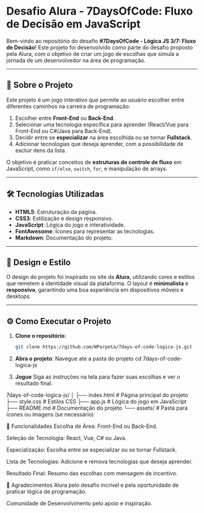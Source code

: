 # Desafio Alura - 7DaysOfCode: Fluxo de Decisão em JavaScript

Bem-vindo ao repositório do desafio **#7DaysOfCode - Lógica JS 3/7: Fluxo de Decisão**! Este projeto foi desenvolvido como parte do desafio proposto pela Alura, com o objetivo de criar um jogo de escolhas que simula a jornada de um desenvolvedor na área de programação.

---

## 🚀 Sobre o Projeto

Este projeto é um jogo interativo que permite ao usuário escolher entre diferentes caminhos na carreira de programação:
1. Escolher entre **Front-End** ou **Back-End**.
2. Selecionar uma tecnologia específica para aprender (React/Vue para Front-End ou C#/Java para Back-End).
3. Decidir entre se **especializar** na área escolhida ou se tornar **Fullstack**.
4. Adicionar tecnologias que deseja aprender, com a possibilidade de excluir itens da lista.

O objetivo é praticar conceitos de **estruturas de controle de fluxo** em JavaScript, como `if/else`, `switch`, `for`, e manipulação de arrays.

---

## 🛠️ Tecnologias Utilizadas

- **HTML5**: Estruturação da página.
- **CSS3**: Estilização e design responsivo.
- **JavaScript**: Lógica do jogo e interatividade.
- **FontAwesome**: Ícones para representar as tecnologias.
- **Markdown**: Documentação do projeto.

---

## 🎨 Design e Estilo

O design do projeto foi inspirado no site da **Alura**, utilizando cores e estilos que remetem à identidade visual da plataforma. O layout é **minimalista** e **responsivo**, garantindo uma boa experiência em dispositivos móveis e desktops.

---

## ⚙️ Como Executar o Projeto

1. **Clone o repositório**:
   ```bash
   git clone https://github.com/WPorpeta/7days-of-code-logica-js.git

2. **Abra o projeto**: Navegue ate a pasta do projeto
    cd 7days-of-code-logica-js

3. **Jogue**
    Siga as instruções na tela para fazer suas escolhas e ver o resultado final.

7days-of-code-logica-js/
│
├── index.html          # Página principal do projeto
├── style.css           # Estilos CSS
├── app.js              # Lógica do jogo em JavaScript
├── README.md           # Documentação do projeto
└── assets/             # Pasta para ícones ou imagens (se necessário)

🎯 Funcionalidades
Escolha de Área: Front-End ou Back-End.

Seleção de Tecnologia: React, Vue, C# ou Java.

Especialização: Escolha entre se especializar ou se tornar Fullstack.

Lista de Tecnologias: Adicione e remova tecnologias que deseja aprender.

Resultado Final: Resumo das escolhas com mensagem de incentivo.

🙌 Agradecimentos
Alura pelo desafio incrível e pela oportunidade de praticar lógica de programação.

Comunidade de Desenvolvimento pelo apoio e inspiração.


